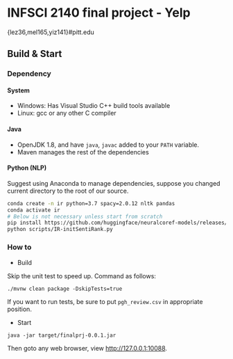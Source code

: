 # INFSCI 2140 final project - Yelp

{lez36,mel165,yiz141}#pitt.edu

## Build & Start

### Dependency

#### System

- Windows: Has Visual Studio C++ build tools available
- Linux: gcc or any other C compiler

#### Java

- OpenJDK 1.8, and have `java`, `javac` added to your `PATH` variable.
- Maven manages the rest of the dependencies

#### Python (NLP)

Suggest using Anaconda to manage dependencies, suppose you changed current directory to the root of our source.

```bash
conda create -n ir python=3.7 spacy=2.0.12 nltk pandas
conda activate ir
# Below is not necessary unless start from scratch
pip install https://github.com/huggingface/neuralcoref-models/releases/download/en_coref_md-3.0.0/en_coref_md-3.0.0.tar.gz
python scripts/IR-initSentiRank.py
```

### How to

- Build

Skip the unit test to speed up. Command as follows:

```shell
./mvnw clean package -DskipTests=true
```

If you want to run tests, be sure to put `pgh_review.csv` in appropriate position.

- Start

```shell
java -jar target/finalprj-0.0.1.jar
```

Then goto any web browser, view <http://127.0.0.1:10088>.
